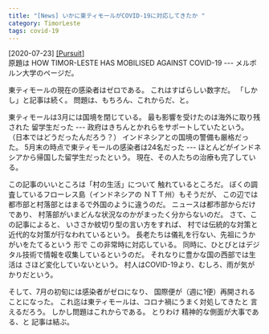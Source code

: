```yaml
---
title: "[News] いかに東ティモールがCOVID-19に対応してきたか "
category: TimorLeste
tags: covid-19
---
```


[2020-07-23] [[Pursuit]](https://pursuit.unimelb.edu.au/articles/how-timor-leste-has-mobilised-against-covid-19)  
 原題は HOW TIMOR-LESTE HAS MOBILISED AGAINST COVID-19 ---
メルボルン大学のページだ。

 東ティモールの現在の感染者はゼロである。
これはすばらしい数字だ。
「しかし」と記事は続く。
問題は、もちろん、これからだ、と。

 東ティモールは3月には国境を閉じている。
最も影響を受けたのは海外に取り残された
留学生だった ---
政府はきちんとかれらをサポートしていたという。
（日本ではどうだったんだろう？）
インドネシアとの国境の警備も厳格だった。
5月末の時点で東ティモールの感染者は24名だった ---
ほとんどがインドネシアから帰国した留学生だったという。
現在、その人たちの治療も完了している。

 この記事のいいところは「村の生活」について
触れているところだ。
ぼくの調査しているフローレス島（インドネシアの
ＮＴＴ州）もそうだが、
この辺では都市部と村落部とはまるで外国のように違うのだ。
ニュースは都市部からだけであり、
村落部がいまどんな状況なのかがまったく分からないのだ。
さて、この記事によると、
いささか紋切り型の言い方をすれば、
村では伝統的な対策と近代的な対策が行なわれているという。
長老たちは儀礼を行ない、先祖にうかがいをたてるという
形で
この非常時に対応している。
同時に、ひとびとはデジタル技術で情報を収集しているというのだ。
それなりに豊かな国の西部では生活は
さほど変化していないという。
村人はCOVID-19より、むしろ、雨が気がかりだという。

 そして、7月の初旬には感染者がゼロになり、
国際便が（週に1便）再開されることになった。
これ迄は東ティモールは、コロナ禍にうまく対処してきたと
言えるだろう。
しかし問題はこれからである。
とりわけ
精神的な側面が大事である、と
記事は結ぶ。

